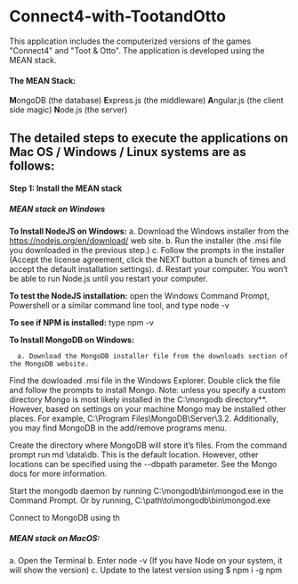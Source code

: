 <h1>Connect4-with-TootandOtto</h1>

This application includes the computerized versions of the games "Connect4" and "Toot & Otto". The application is developed using the MEAN stack.

<h4>The MEAN Stack:</h4>
    <b>M</b>ongoDB (the database)	
    <b>E</b>xpress.js (the middleware)	
    <b>A</b>ngular.js (the client side magic)	
    <b>N</b>ode.js (the server)

<h2>The detailed steps to execute the applications on Mac OS / Windows / Linux systems are as follows:</h2>

<h4>Step 1: Install the MEAN stack</h4>

<h5>MEAN stack on Windows</h5>

   <b> To Install NodeJS on Windows:</b> 
        a. Download the Windows installer from the https://nodejs.org/en/download/ web site.
        b. Run the installer (the .msi file you downloaded in the previous step.)
        c. Follow the prompts in the installer (Accept the license agreement, click the NEXT button a bunch of times and accept the default installation settings).
        d. Restart your computer. You won’t be able to run Node.js until you restart your computer.
        
   <b> To test the NodeJS installation:</b>
       open the Windows Command Prompt, Powershell or a similar command line tool, and type 
       node -v
       
   <b> To see if NPM is installed:</b> type 
       npm -v

   <b> To Install MongoDB on Windows:</b> 
   
      a. Download the MongoDB installer file from the downloads section of the MongoDB website.

Find the dowloaded .msi file in the Windows Explorer. Double click the file and follow the prompts to install Mongo. Note: unless you specify a custom directory Mongo is most likely installed in the C:\mongodb directory**. However, based on settings on your machine Mongo may be installed other places. For example, C:\Program Files\MongoDB\Server\3.2. Additionally, you may find MongoDB in the add/remove programs menu.

Create the directory where MongoDB will store it’s files. From the command prompt run md \data\db. This is the default location. However, other locations can be specified using the --dbpath parameter. See the Mongo docs for more information.

Start the mongodb daemon by running C:\mongodb\bin\mongod.exe in the Command Prompt. Or by running, C:\path\to\mongodb\bin\mongod.exe

Connect to MongoDB using th
   

<h5>MEAN stack on MacOS:</h5>

   a. Open the Terminal
   b. Enter node -v (If you have Node on your system, it will show the version) 
   c. Update to the latest version using 
        $ npm i -g npm





